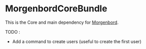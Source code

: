 # MorgenbordCoreBundle

This is the Core and main dependency for [Morgenbord](https://github.com/PointPlusYt/morgenbord-core-bundle).

TODO : 
- Add a command to create users (useful to create the first user)
